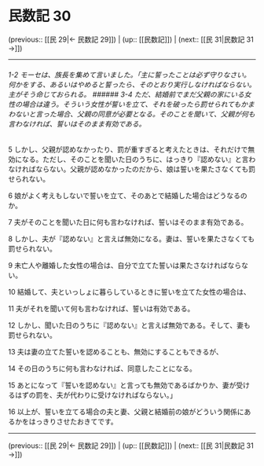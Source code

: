 # 民数記 30

(previous:: [[民 29|← 民数記 29]]) | (up:: [[民数記]]) | (next:: [[民 31|民数記 31 →]])

***
###### 1-2 モーセは、族長を集めて言いました。「主に誓ったことは必ず守りなさい。何かをする、あるいはやめると誓ったら、そのとおり実行しなければならない。主がそう命じておられる。 ###### 3-4 ただ、結婚前でまだ父親の家にいる女性の場合は違う。そういう女性が誓いを立て、それを破ったら罰せられてもかまわないと言った場合、父親の同意が必要となる。そのことを聞いて、父親が何も言わなければ、誓いはそのまま有効である。 



5 
しかし、父親が認めなかったり、罰が重すぎると考えたときは、それだけで無効になる。ただし、そのことを聞いた日のうちに、はっきり『認めない』と言わなければならない。父親が認めなかったのだから、娘は誓いを果たさなくても罰せられない。 



6 
娘がよく考えもしないで誓いを立て、そのあとで結婚した場合はどうなるのか。 



7 
夫がそのことを聞いた日に何も言わなければ、誓いはそのまま有効である。 



8 
しかし、夫が『認めない』と言えば無効になる。妻は、誓いを果たさなくても罰せられない。 



9 
未亡人や離婚した女性の場合は、自分で立てた誓いは果たさなければならない。 



10 
結婚して、夫といっしょに暮らしているときに誓いを立てた女性の場合は、 



11 
夫がそれを聞いて何も言わなければ、誓いは有効である。 



12 
しかし、聞いた日のうちに『認めない』と言えば無効である。そして、妻も罰せられない。 



13 
夫は妻の立てた誓いを認めることも、無効にすることもできるが、 



14 
その日のうちに何も言わなければ、同意したことになる。 



15 
あとになって『誓いを認めない』と言っても無効であるばかりか、妻が受けるはずの罰を、夫が代わりに受けなければならない。」 



16 
以上が、誓いを立てる場合の夫と妻、父親と結婚前の娘がどういう関係にあるかをはっきりさせたおきてです。

***

(previous:: [[民 29|← 民数記 29]]) | (up:: [[民数記]]) | (next:: [[民 31|民数記 31 →]])
